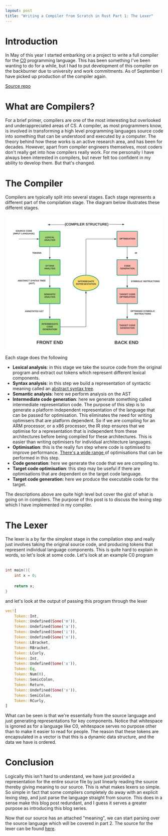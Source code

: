 ```yaml
---
layout: post
title: "Writing a Compiler from Scratch in Rust Part 1: The Lexer"
---
```


# Introduction
In May of this year I started embarking on a project to write a full compiler for the [C0](http://c0.typesafety.net/tutorial/) programming language. This has been something I've been wanting to do for a while, but I had to put development of this compiler on the backburner due to university and work commitments. As of September I have picked up production of the compiler again.

[Source repo](https://github.com/nashpotato/C0-Compiler)

# What are Compilers?
For a brief primer, compilers are one of the most interesting but overlooked and underappreciated areas of CS. A compiler, as most programmers know, is involved in transforming a high level programming languages source code into something that can be understood and executed by a computer. The theory behind how these works is an active research area, and has been for decades. However, apart from compiler engineers themselves, most coders don't really get into how compilers really work. For me personally I have always been interested in compilers, but never felt too confident in my ability to develop them. But that's changed.

# The Compiler
Compilers are typically split into several stages. Each stage represents a different part of the compilation stage. The diagram below illustrates these different stages.

![Compiler Stages](/assets/compiler-phases.jpg)

Each stage does the following

- **Lexical analysis**: in this stage we take the source code from the original program and extract out tokens which represent different lexical components. 
- **Syntax analysis**: in this step we build a representation of syntactic meaning called an [abstract syntax tree](https://en.wikipedia.org/wiki/Abstract_syntax_tree).
- **Semantic analysis**: here we perform analysis on the AST
- **Intermediate code generation**: here we generate something called intermediate representation code. The purpose of this step is to generate a platform independent representation of the language that can be passed for optimisation. This eliminates the need for writing optimisers that are platform dependent. So if we are compiling for an ARM processor, or a x86 processor, the IR step ensures that we optimise for a representation that is independent from these architectures before being compiled for these architectures. This is easier than writing optimisers for individual architecture languages.
- **Optimisation**: this is the really fun step where code is optimised to improve performance. [There's a wide range ](https://en.wikipedia.org/wiki/Optimizing_compiler#Types_of_optimization) of optimisations that can be performed in this step. 
- **Code generation**: here we generate the code that we are compiling to.
- **Target code optimisation**: this step may be useful if there are optimisations that are dependent on the target code language.
- **Target code generation**: here we produce the executable code for the target.

The descriptions above are quite high level but cover the gist of what is going on in compilers. The purpose of this post is to discuss the lexing step which I have implemented in my compiler.

# The Lexer
The lexer is a by far the simplest stage in the compilation step and really just involves taking the original source code, and producing tokens that represent individual language components. This is quite hard to explain in words, so let's look at some code. Let's look at an example C0 program

```c

int main(){
    int x = 0;

    return x;
}
```

and let's look at the output of passing this program through the lexer

```rust
vec![
    Token::Int,
    Token::Undefined(Some('m')),
    Token::Undefined(Some('a')),
    Token::Undefined(Some('i')),
    Token::UndefineD(Some('n')),
    Token::LBracket,
    Token::RBracket,
    Token::LCurly,
    Token::Int,
    Token::Undefined(Some('x')),
    Token::Eq, 
    Token::Num(0),
    Token::SemicColon,
    Token::Return,
    Token::Undefined(Some('x')),
    Token::SemiColon,
    Token::RCurly,
]
```

What can be seen is that we're essentially from the source language and just generating representations for key components. Notice that whitespace is ignored as for a language like C0, whitespace serves no purpose other than to make it easier to read for people. 
The reason that these tokens are encapsulated in a vector is that this is a dynamic data structure, and the data we have is ordered.

# Conclusion
Logically this isn't hard to understand, we have just provided a representation for the entire source file by just linearly reading the source thereby giving meaning to our source. This is what makes lexers so simple. So simple in fact that some compilers completely do away with an explicit lexing step, and just parse the language straight from source. This does in a sense make this blog post redundant, and I guess it serves a greater purpose as introducing this blog series.

Now that our source has an attached "meaning", we can start parsing over the source language which will be covered in part 2. The source for the lexer can be found [here](https://github.com/nashpotato/C0-Compiler/blob/master/src/lexer/lexer.rs).
 
